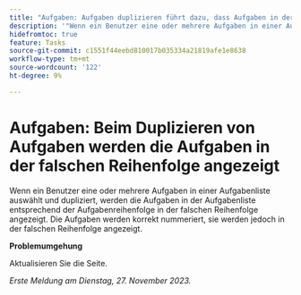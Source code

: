 ```yaml
---
title: "Aufgaben: Aufgaben duplizieren führt dazu, dass Aufgaben in der falschen Reihenfolge angezeigt werden."
description: '"Wenn ein Benutzer eine oder mehrere Aufgaben in einer Aufgabenliste auswählt und dupliziert, werden die Aufgaben in der Aufgabenliste entsprechend der Aufgabenreihenfolge in der falschen Reihenfolge angezeigt. Die Aufgaben werden korrekt nummeriert, sie werden jedoch in der falschen Reihenfolge angezeigt. Eine Problemumgehung ist verfügbar.“'
hidefromtoc: true
feature: Tasks
source-git-commit: c1551f44eebd810017b035334a21819afe1e8638
workflow-type: tm+mt
source-wordcount: '122'
ht-degree: 9%

---
```



# Aufgaben: Beim Duplizieren von Aufgaben werden die Aufgaben in der falschen Reihenfolge angezeigt

Wenn ein Benutzer eine oder mehrere Aufgaben in einer Aufgabenliste auswählt und dupliziert, werden die Aufgaben in der Aufgabenliste entsprechend der Aufgabenreihenfolge in der falschen Reihenfolge angezeigt. Die Aufgaben werden korrekt nummeriert, sie werden jedoch in der falschen Reihenfolge angezeigt.

**Problemumgehung**

Aktualisieren Sie die Seite.

_Erste Meldung am Dienstag, 27. November 2023._

